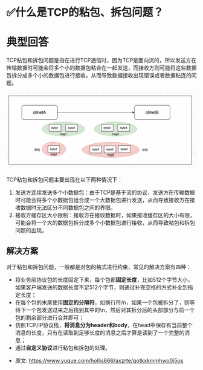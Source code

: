 # ✅什么是TCP的粘包、拆包问题？
<!--page header-->

<a name="JGw3f"></a>
# 典型回答

TCP粘包和拆包问题是指在进行TCP通信时，因为TCP是面向流的，所以发送方在传输数据时可能会将多个小的数据包粘合在一起发送，而接收方则可能将这些数据包拆分成多个小的数据包进行接收，从而导致数据接收出现错误或者数据粘连的问题。

![image.png](./img/1pdkCCppFTbwr58R/1673082041585-1f5ab5f1-1bfc-4868-8aef-b36e6681cf5b-151230.png)

TCP粘包和拆包问题主要出现在以下两种情况下：

1. 发送方连续发送多个小数据包：由于TCP是基于流的协议，发送方在传输数据时可能会将多个小数据包组合成一个大数据包进行发送，从而导致接收方在接收数据时无法区分不同数据包之间的界限。
2. 接收方缓存区大小限制：接收方在接收数据时，如果接收缓存区的大小有限，可能会将一个大的数据包拆分成多个小数据包进行接收，从而导致粘包和拆包问题的出现。

<a name="Y8vax"></a>
## 解决方案
对于粘包和拆包问题，一般都是对包的格式进行约束，常见的解决方案有四种：

- 将业务层协议包的长度固定下来，每个包都**固定长度**，比如512个字节大小，如果客户端发送的数据长度不足512个字节，则通过补充空格的方式补全到指定长度；
- 在每个包的末尾使用**固定的分隔符**，如换行符/n，如果一个包被拆分了，则等待下一个包发送过来之后找到其中的\n，然后对其拆分后的头部部分与前一个包的剩余部分进行合并即可；
- 仿照TCP/IP协议栈，**将消息分为header和body**，在head中保存有当前整个消息的长度，只有在读取到足够长度的消息之后才算是读到了一个完整的消息；
- 通过**自定义协议**进行粘包和拆包的处理。


<!--page footer-->
- 原文: <https://www.yuque.com/hollis666/axzrte/qotkxkmmhwo0i5os>